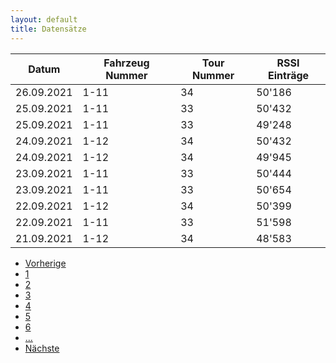 ```yaml
---
layout: default
title: Datensätze
---
```


<table class="table table-hover table-striped">
  <thead>
    <tr>
      <th>Datum</th>
      <th>Fahrzeug Nummer</th>
      <th>Tour Nummer</th>
      <th>RSSI Einträge</th>
    </tr>
  </thead>
  <tbody>
    <tr>
      <td>26.09.2021</td>
      <td>1-11</td>
      <td>34</td>
      <td>50'186</td>
    </tr>
    <tr>
      <td>25.09.2021</td>
      <td>1-11</td>
      <td>33</td>
      <td>50'432</td>
    </tr>
    <tr>
      <td>25.09.2021</td>
      <td>1-11</td>
      <td>33</td>
      <td>49'248</td>
    </tr>
    <tr>
      <td>24.09.2021</td>
      <td>1-12</td>
      <td>34</td>
      <td>50'432</td>
    </tr>
    <tr>
      <td>24.09.2021</td>
      <td>1-12</td>
      <td>34</td>
      <td>49'945</td>
    </tr>
    <tr>
      <td>23.09.2021</td>
      <td>1-11</td>
      <td>33</td>
      <td>50'444</td>
    </tr>
    <tr>
      <td>23.09.2021</td>
      <td>1-11</td>
      <td>33</td>
      <td>50'654</td>
    </tr>
    <tr>
      <td>22.09.2021</td>
      <td>1-12</td>
      <td>34</td>
      <td>50'399</td>
    </tr>
    <tr>
      <td>22.09.2021</td>
      <td>1-11</td>
      <td>33</td>
      <td>51'598</td>
    </tr>
    <tr>
      <td>21.09.2021</td>
      <td>1-12</td>
      <td>34</td>
      <td>48'583</td>
    </tr>
  </tbody>
</table>
<nav aria-label="Page navigation example">
  <ul class="pagination justify-content-center">
    <li class="page-item disabled">
      <a class="page-link" href="#" tabindex="-1">Vorherige</a>
    </li>
    <li class="page-item"><a class="page-link" href="#">1</a></li>
    <li class="page-item"><a class="page-link" href="#">2</a></li>
    <li class="page-item"><a class="page-link" href="#">3</a></li>
    <li class="page-item"><a class="page-link" href="#">4</a></li>
    <li class="page-item"><a class="page-link" href="#">5</a></li>
    <li class="page-item"><a class="page-link" href="#">6</a></li>
    <li class="page-item disabled"><a class="page-link" href="#">...</a></li>
    <li class="page-item">
      <a class="page-link" href="#">Nächste</a>
    </li>
  </ul>
</nav>